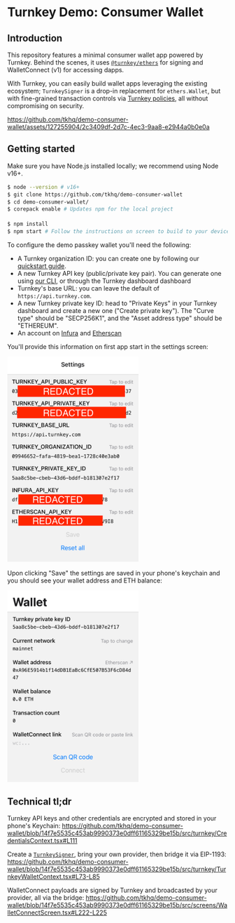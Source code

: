 # Turnkey Demo: Consumer Wallet

## Introduction

This repository features a minimal consumer wallet app powered by Turnkey. Behind the scenes, it uses [`@turnkey/ethers`](https://www.npmjs.com/package/@turnkey/ethers) for signing and WalletConnect (v1) for accessing dapps.

With Turnkey, you can easily build wallet apps leveraging the existing ecosystem; `TurnkeySigner` is a drop-in replacement for `ethers.Wallet`, but with fine-grained transaction controls via [Turnkey policies](https://docs.turnkey.com/managing-policies/quickstart), all without compromising on security.

https://github.com/tkhq/demo-consumer-wallet/assets/127255904/2c3409df-2d7c-4ec3-9aa8-e2944a0b0e0a

## Getting started

Make sure you have Node.js installed locally; we recommend using Node v16+.

```bash
$ node --version # v16+
$ git clone https://github.com/tkhq/demo-consumer-wallet
$ cd demo-consumer-wallet/
$ corepack enable # Updates npm for the local project

$ npm install
$ npm start # Follow the instructions on screen to build to your device or a simulator
```

To configure the demo passkey wallet you'll need the following:
* A Turnkey organization ID: you can create one by following our [quickstart guide](https://docs.turnkey.com/getting-started/quickstart).
* A new Turnkey API key (public/private key pair). You can generate one using [our CLI](https://github.com/tkhq/tkcli), or through the Turnkey dashboard dashboard
* Turnkey's base URL: you can leave the default of `https://api.turnkey.com`.
* A new Turnkey private key ID: head to "Private Keys" in your Turnkey dashboard and create a new one ("Create private key"). The "Curve type" should be "SECP256K1", and the "Asset address type" should be "ETHEREUM".
* An account on [Infura](https://www.infura.io/) and [Etherscan](https://etherscan.io/)

You'll provide this information on first app start in the settings screen:

<img src="screenshots/wallet_settings.png" alt="Wallet settings" width="300px" />

Upon clicking "Save" the settings are saved in your phone's keychain and  you should see your wallet address and ETH balance:

 <img src="screenshots/wallet_home.png" alt="Wallet home" width="300px" />

## Technical tl;dr

Turnkey API keys and other credentials are encrypted and stored in your phone's Keychain: https://github.com/tkhq/demo-consumer-wallet/blob/14f7e5535c453ab9990373e0dff61165329be15b/src/turnkey/CredentialsContext.tsx#L111

Create a [`TurnkeySigner`](https://github.com/tkhq/sdk/tree/main/packages/ethers), bring your own provider, then bridge it via EIP-1193:
https://github.com/tkhq/demo-consumer-wallet/blob/14f7e5535c453ab9990373e0dff61165329be15b/src/turnkey/TurnkeyWalletContext.tsx#L73-L85

WalletConnect payloads are signed by Turnkey and broadcasted by your provider, all via the bridge:
https://github.com/tkhq/demo-consumer-wallet/blob/14f7e5535c453ab9990373e0dff61165329be15b/src/screens/WalletConnectScreen.tsx#L222-L225
